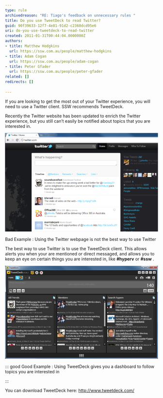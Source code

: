 ```yaml
---
type: rule
archivedreason: "RE: Tiago's feedback on unnecessary rules "
title: Do you use TweetDeck to read Twitter?
guid: 90f39633-12f7-4e81-91d2-c2360dcd95e6
uri: do-you-use-tweetdeck-to-read-twitter
created: 2011-01-31T00:44:04.0000000Z
authors:
- title: Matthew Hodgkins
  url: https://ssw.com.au/people/matthew-hodgkins
- title: Adam Cogan
  url: https://ssw.com.au/people/adam-cogan
- title: Peter Gfader
  url: https://ssw.com.au/people/peter-gfader
related: []
redirects: []

---
```


If you are looking to get the most out of your Twitter experience, you will need to use a Twitter client. SSW recommends TweetDeck.    
<!--endintro-->
  Recently the Twitter website has been updated to enrich the Twitter experience, but you still can’t easily be notified about topics that you are interested in. 



![Bad Example : Using the Twitter webpage is not the best way to use Twitter.](twitter-webpage.png)


Bad Example : Using the Twitter webpage is not the best way to use Twitter


The best way to use Twitter is to use the TweetDeck client. This allows alerts you when your are mentioned or direct messaged, and allows you to keep an eye on certain things you are interested in, like  **#hyperv** or  **#ssw** .




![](twitter-tweetdeck.png)

::: good
Good Example : Using TweetDeck gives you a dashboard to follow topics you are interested in

:::

You can download TweetDeck here: http://www.tweetdeck.com/

